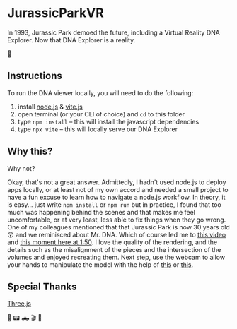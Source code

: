 # JurassicParkVR
In 1993, Jurassic Park demoed the future, including a Virtual Reality DNA Explorer. Now that DNA Explorer is a reality.

🧬

## Instructions
To run the DNA viewer locally, you will need to do the following:
1. install [node.js](https://nodejs.org/en) & [vite.js](https://vitejs.dev/)
2. open terminal (or your CLI of choice) and `cd` to this folder
3. type `npm install` – this will install the javascript dependencies
4. type `npx vite` – this will locally serve our DNA Explorer

## Why this?
Why not?

Okay, that's not a great answer. Admittedly, I hadn't used node.js to deploy apps locally, or at least not of my own accord and needed a small project to have a fun excuse to learn how to navigate a node.js workflow. In theory, it is easy... just write `npm install` or `npm run` but in practice, I found that too much was happening behind the scenes and that makes me feel uncomfortable, or at very least, less able to fix things when they go wrong. One of my colleagues mentioned that that Jurassic Park is now 30 years old😲 and we reminisced about Mr. DNA. Which of course led me to [this video](https://www.youtube.com/watch?v=qUaFYzFFbBU) and [this moment here at 1:50](https://youtu.be/qUaFYzFFbBU?t=110). I love the quality of the rendering, and the details such as the misalignment of the pieces and the intersection of the volumes and enjoyed recreating them. Next step, use the webcam to allow your hands to manipulate the model with the help of [this](https://victordibia.com/handtrack.js/#/) or [this](https://blog.tensorflow.org/2021/11/3D-handpose.html).

## Special Thanks
[Three.js](https://threejs.org/)

🦖 📟 🛻 🎬 🍿
